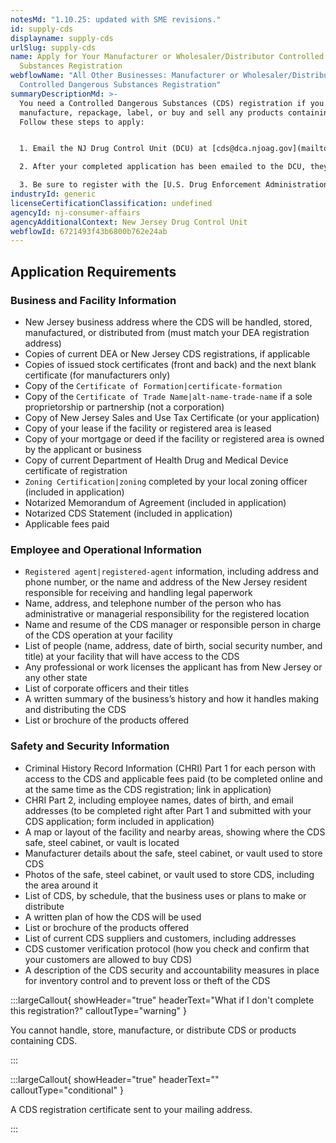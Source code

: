 ```yaml
---
notesMd: "1.10.25: updated with SME revisions."
id: supply-cds
displayname: supply-cds
urlSlug: supply-cds
name: Apply for Your Manufacturer or Wholesaler/Distributor Controlled Dangerous
  Substances Registration
webflowName: "All Other Businesses: Manufacturer or Wholesaler/Distributor
  Controlled Dangerous Substances Registration"
summaryDescriptionMd: >-
  You need a Controlled Dangerous Substances (CDS) registration if you
  manufacture, repackage, label, or buy and sell any products containing CDS.
  Follow these steps to apply:


  1. Email the NJ Drug Control Unit (DCU) at [cds@dca.njoag.gov](mailto:CDS@dca.njoag.gov) to request the CDS registration application for Manufacturers or Wholesalers/Distributors.

  2. After your completed application has been emailed to the DCU, they will email you an invoice to pay your fees online.

  3. Be sure to register with the [U.S. Drug Enforcement Administration (DEA)](https://www.deadiversion.usdoj.gov/online_forms_apps.html) to validate your CDS registration. You will need your CDS number for this process. Email a copy of your DEA registration to the DCU within 60 days.
industryId: generic
licenseCertificationClassification: undefined
agencyId: nj-consumer-affairs
agencyAdditionalContext: New Jersey Drug Control Unit
webflowId: 6721493f43b6800b762e24ab
---
```


## Application Requirements

### Business and Facility Information

- New Jersey business address where the CDS will be handled, stored, manufactured, or distributed from (must match your DEA registration address)
- Copies of current DEA or New Jersey CDS registrations, if applicable
- Copies of issued stock certificates (front and back) and the next blank certificate (for manufacturers only)
- Copy of the `Certificate of Formation|certificate-formation`
- Copy of the `Certificate of Trade Name|alt-name-trade-name` if a sole proprietorship or partnership (not a corporation)
- Copy of New Jersey Sales and Use Tax Certificate (or your application)
- Copy of your lease if the facility or registered area is leased
- Copy of your mortgage or deed if the facility or registered area is owned by the applicant or business
- Copy of current Department of Health Drug and Medical Device certificate of registration
- `Zoning Certification|zoning` completed by your local zoning officer (included in application)
- Notarized Memorandum of Agreement (included in application)
- Notarized CDS Statement (included in application)
- Applicable fees paid

### Employee and Operational Information

- `Registered agent|registered-agent` information, including address and phone number, or the name and address of the New Jersey resident responsible for receiving and handling legal paperwork
- Name, address, and telephone number of the person who has administrative or managerial responsibility for the registered location
- Name and resume of the CDS manager or responsible person in charge of the CDS operation at your facility
- List of people (name, address, date of birth, social security number, and title) at your facility that will have access to the CDS
- Any professional or work licenses the applicant has from New Jersey or any other state
- List of corporate officers and their titles
- A written summary of the business’s history and how it handles making and distributing the CDS
- List or brochure of the products offered

### Safety and Security Information

- Criminal History Record Information (CHRI) Part 1 for each person with access to the CDS and applicable fees paid (to be completed online and at the same time as the CDS registration; link in application)
- CHRI Part 2, including employee names, dates of birth, and email addresses (to be completed right after Part 1 and submitted with your CDS application; form included in application)
- A map or layout of the facility and nearby areas, showing where the CDS safe, steel cabinet, or vault is located
- Manufacturer details about the safe, steel cabinet, or vault used to store CDS
- Photos of the safe, steel cabinet, or vault used to store CDS, including the area around it
- List of CDS, by schedule, that the business uses or plans to make or distribute
- A written plan of how the CDS will be used
- List or brochure of the products offered
- List of current CDS suppliers and customers, including addresses
- CDS customer verification protocol (how you check and confirm that your customers are allowed to buy CDS)
- A description of the CDS security and accountability measures in place for inventory control and to prevent loss or theft of the CDS

:::largeCallout{ showHeader="true" headerText="What if I don't complete this registration?" calloutType="warning" }

You cannot handle, store, manufacture, or distribute CDS or products containing CDS.

:::

:::largeCallout{ showHeader="true" headerText="" calloutType="conditional" }

A CDS registration certificate sent to your mailing address.

:::
